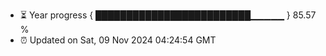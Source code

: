 - ⏳ Year progress { █████████████████████████▁▁▁▁▁ } 85.57 %
- ⏰ Updated on Sat, 09 Nov 2024 04:24:54 GMT

